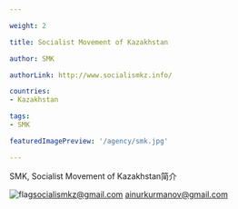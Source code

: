 ```yaml
---

weight: 2

title: Socialist Movement of Kazakhstan

author: SMK

authorLink: http://www.socialismkz.info/ 

countries: 
- Kazakhstan

tags: 
- SMK

featuredImagePreview: '/agency/smk.jpg'

---
```


SMK, Socialist Movement of Kazakhstan简介 

<!--more-->

![flag](/agency/smk.jpg)socialismkz@gmail.com ainurkurmanov@gmail.com